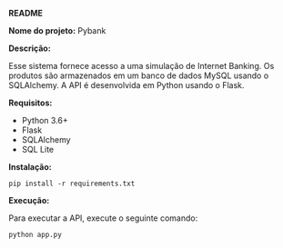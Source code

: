 **README**

**Nome do projeto:** Pybank

**Descrição:**

Esse sistema fornece acesso a uma simulação de Internet Banking. Os produtos são armazenados em um banco de dados MySQL usando o SQLAlchemy. A API é desenvolvida em Python usando o Flask.

**Requisitos:**

* Python 3.6+
* Flask
* SQLAlchemy
* SQL Lite

**Instalação:**

```
pip install -r requirements.txt
```

**Execução:**

Para executar a API, execute o seguinte comando:

```
python app.py
```
